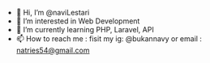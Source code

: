 - 👋 Hi, I’m @naviLestari
- 👀 I’m interested in Web Development
- 🌱 I’m currently learning PHP, Laravel, API
- 📫 How to reach me : fisit my ig: @bukannavy or email : natries54@gmail.com

<!---
naviLestari/naviLestari is a ✨ special ✨ repository because its `README.md` (this file) appears on your GitHub profile.
You can click the Preview link to take a look at your changes.
--->

